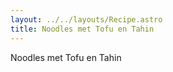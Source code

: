 ```yaml
---
layout: ../../layouts/Recipe.astro
title: Noodles met Tofu en Tahin
---
```

Noodles met Tofu en Tahin
